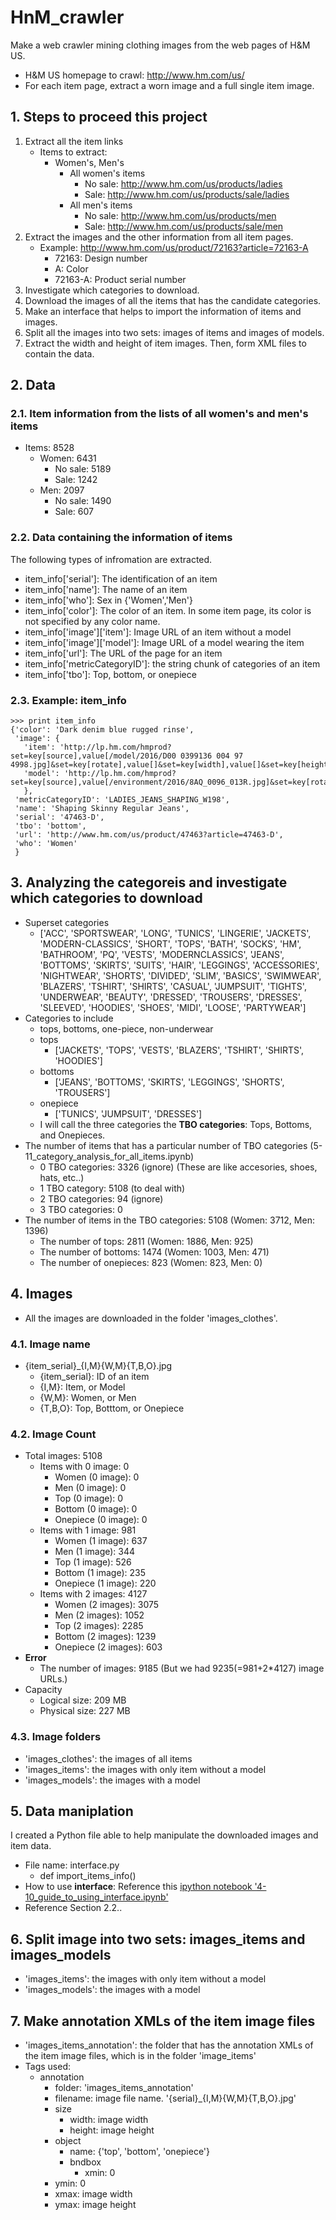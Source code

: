 # HnM_crawler
Make a web crawler mining clothing images from the web pages of H&amp;M US.
* H&M US homepage to crawl: http://www.hm.com/us/
* For each item page, extract a worn image and a full single item image.

## 1. Steps to proceed this project
1. Extract all the item links
   * Items to extract: 
     * Women's, Men's
       * All women's items
         * No sale: http://www.hm.com/us/products/ladies
         * Sale: http://www.hm.com/us/products/sale/ladies
       * All men's items
         * No sale: http://www.hm.com/us/products/men
         * Sale: http://www.hm.com/us/products/sale/men
2. Extract the images and the other information from all item pages.
   * Example: http://www.hm.com/us/product/72163?article=72163-A
     * 72163: Design number
     * A: Color
     * 72163-A: Product serial number
3. Investigate which categories to download. 
4. Download the images of all the items that has the candidate categories. 
5. Make an interface that helps to import the information of items and images.
6. Split all the images into two sets: images of items and images of models.
7. Extract the width and height of item images. Then, form XML files to contain the data.

## 2. Data
### 2.1. Item information from the lists of all women's and men's items
* Items: 8528
  * Women: 6431
    * No sale: 5189
    * Sale: 1242
  * Men: 2097
    * No sale: 1490
    * Sale: 607

### 2.2. Data containing the information of items
The following types of infromation are extracted.
* item\_info['serial']: The identification of an item
* item\_info['name']: The name of an item
* item\_info['who']: Sex in {'Women','Men'}
* item\_info['color']: The color of an item. In some item page, its color is not specified by any color name.
* item\_info['image']['item']: Image URL of an item without a model 
* item\_info['image']['model']: Image URL of a model wearing the item
* item\_info['url']: The URL of the page for an item
* item\_info['metricCategoryID']: the string chunk of categories of an item
* item\_info['tbo']: Top, bottom, or onepiece

### 2.3. Example: item\_info
```
>>> print item_info
{'color': 'Dark denim blue rugged rinse',
 'image': {
   'item': 'http://lp.hm.com/hmprod?set=key[source],value[/model/2016/D00 0399136 004 97 4998.jpg]&set=key[rotate],value[]&set=key[width],value[]&set=key[height],value[]&set=key[x],value[]&set=key[y],value[]&set=key[type],value[STILL_LIFE_FRONT]&set=key[hmver],value[1]&call=url[file:/product/large]',
   'model': 'http://lp.hm.com/hmprod?set=key[source],value[/environment/2016/8AQ_0096_013R.jpg]&set=key[rotate],value[0]&set=key[width],value[4306]&set=key[height],value[5034]&set=key[x],value[485]&set=key[y],value[87]&set=key[type],value[FASHION_FRONT]&set=key[hmver],value[0]&call=url[file:/product/large]'
   },
 'metricCategoryID': 'LADIES_JEANS_SHAPING_W198',
 'name': 'Shaping Skinny Regular Jeans',
 'serial': '47463-D',
 'tbo': 'bottom',
 'url': 'http://www.hm.com/us/product/47463?article=47463-D',
 'who': 'Women'
 }
 ```

## 3. Analyzing the categoreis and investigate which categories to download
* Superset categories
  * ['ACC', 'SPORTSWEAR', 'LONG', 'TUNICS', 'LINGERIE', 'JACKETS', 'MODERN-CLASSICS', 'SHORT', 'TOPS', 'BATH', 'SOCKS', 'HM', 'BATHROOM', 'PQ', 'VESTS', 'MODERNCLASSICS', 'JEANS', 'BOTTOMS', 'SKIRTS', 'SUITS', 'HAIR', 'LEGGINGS', 'ACCESSORIES', 'NIGHTWEAR', 'SHORTS', 'DIVIDED', 'SLIM', 'BASICS', 'SWIMWEAR', 'BLAZERS', 'TSHIRT', 'SHIRTS', 'CASUAL', 'JUMPSUIT', 'TIGHTS', 'UNDERWEAR', 'BEAUTY', 'DRESSED', 'TROUSERS', 'DRESSES', 'SLEEVED', 'HOODIES', 'SHOES', 'MIDI', 'LOOSE', 'PARTYWEAR']
* Categories to include
  * tops, bottoms, one-piece, non-underwear
  * tops
    * ['JACKETS', 'TOPS', 'VESTS', 'BLAZERS', 'TSHIRT', 'SHIRTS', 'HOODIES']
  * bottoms
    * ['JEANS', 'BOTTOMS', 'SKIRTS', 'LEGGINGS', 'SHORTS', 'TROUSERS']
  * onepiece
    * ['TUNICS', 'JUMPSUIT', 'DRESSES']
  * I will call the three categories the __TBO categories__: Tops, Bottoms, and Onepieces.
* The number of items that has a particular number of TBO categories (5-11\_category\_analysis\_for\_all\_items.ipynb)
  * 0 TBO categories: 3326 (ignore) (These are like accesories, shoes, hats, etc..)
  * 1 TBO category: 5108 (to deal with)
  * 2 TBO categories: 94 (ignore)
  * 3 TBO categories: 0
* The number of items in the TBO categories: 5108 (Women: 3712, Men: 1396)
  * The number of tops: 2811 (Women: 1886, Men: 925)
  * The number of bottoms: 1474 (Women: 1003, Men: 471)
  * The number of onepieces: 823 (Women: 823, Men: 0)


## 4. Images
* All the images are downloaded in the folder 'images\_clothes'.

### 4.1. Image name
* {item\_serial}\_{I,M}{W,M}{T,B,O}.jpg
  * {item\_serial}: ID of an item
  * {I,M}: Item, or Model
  * {W,M}: Women, or Men
  * {T,B,O}: Top, Botttom, or Onepiece

### 4.2. Image Count
* Total images: 5108
  * Items with 0 image: 0
    * Women    (0 image): 0
    * Men      (0 image): 0
    * Top      (0 image): 0
    * Bottom   (0 image): 0
    * Onepiece (0 image): 0
  * Items with 1 image: 981
    * Women    (1 image): 637
    * Men      (1 image): 344
    * Top      (1 image): 526
    * Bottom   (1 image): 235
    * Onepiece (1 image): 220
  * Items with 2 images: 4127
    * Women    (2 images): 3075
    * Men      (2 images): 1052
    * Top      (2 images): 2285
    * Bottom   (2 images): 1239 
    * Onepiece (2 images): 603
* __Error__
  * The number of images: 9185 (But we had 9235(=981+2\*4127) image URLs.)
* Capacity
  * Logical size: 209 MB
  * Physical size: 227 MB

### 4.3. Image folders
* 'images\_clothes': the images of all items
* 'images\_items': the images with only item without a model 
* 'images\_models': the images with a model 

## 5. Data maniplation
I created a Python file able to help manipulate the downloaded images and item data.
* File name: interface.py
  * def import\_items\_info()
* How to use __interface__: Reference this [ipython notebook '4-10\_guide\_to\_using\_interface.ipynb'](https://nbviewer.jupyter.org/github/phoenix2718/HnM_crawler/blob/master/4-10_guide_to_using_interface.ipynb)
* Reference Section 2.2..

## 6. Split image into two sets: images\_items and images\_models
* 'images\_items': the images with only item without a model 
* 'images\_models': the images with a model

## 7. Make annotation XMLs of the item image files
* 'images\_items\_annotation': the folder that has the annotation XMLs of the item image files, which is in the folder 'image\_items'
* Tags used: 
  * annotation
    * folder: 'images\_items\_annotation'
    * filename: image file name. '{serial}\_{I,M}{W,M}{T,B,O}.jpg'
    * size
      * width: image width
      * height: image height
    * object
      * name: {'top', 'bottom', 'onepiece'}
      * bndbox
        * xmin: 0
	* ymin: 0
	* xmax: image width
	* ymax: image height
